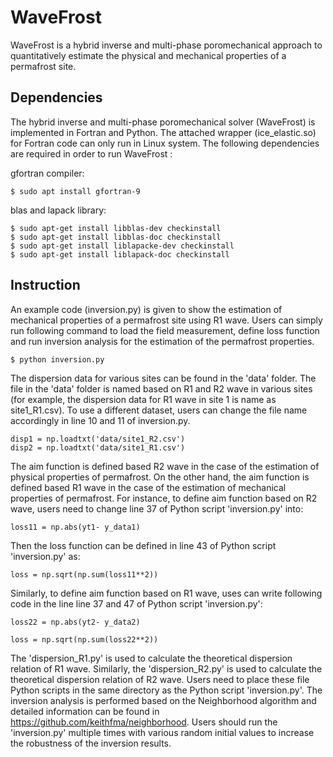 # WaveFrost
WaveFrost is a hybrid inverse and multi-phase poromechanical approach to quantitatively estimate the physical and mechanical properties of a permafrost site. 

 
## Dependencies 
The hybrid inverse and multi-phase poromechanical solver (WaveFrost) is implemented in Fortran and Python. The attached wrapper (ice_elastic.so) for Fortran code can only run in Linux system. The following dependencies are required in order to run WaveFrost : 

gfortran compiler:
```
$ sudo apt install gfortran-9
```

blas and lapack library: 

```
$ sudo apt-get install libblas-dev checkinstall 
$ sudo apt-get install libblas-doc checkinstall 
$ sudo apt-get install liblapacke-dev checkinstall 
$ sudo apt-get install liblapack-doc checkinstall
```

## Instruction
An example code (inversion.py) is given to show the estimation of mechanical properties of a permafrost site using R1 wave. Users can simply run following command to load the field measurement, define loss function and run inversion analysis for the estimation of the permafrost properties. 
```
$ python inversion.py
```

The dispersion data for various sites can be found in the 'data' folder. The file in the 'data' folder is named based on R1 and R2 wave in various sites (for example, the dispersion data for R1 wave in site 1 is name as site1_R1.csv). To use a different dataset, users can change the file name accordingly in line 10 and 11 of inversion.py. 

```
disp1 = np.loadtxt('data/site1_R2.csv')  
disp2 = np.loadtxt('data/site1_R1.csv')  
```

The aim function is defined based R2 wave in the case of the estimation of physical properties of permafrost. On the other hand, the aim function is defined based R1 wave in the case of the estimation of mechanical properties of permafrost. For instance, to define aim function based on R2 wave, users need to change line 37 of Python script 'inversion.py' into: 

```
loss11 = np.abs(yt1- y_data1)
```

Then the loss function can be defined in line 43 of Python script 'inversion.py' as: 

```
loss = np.sqrt(np.sum(loss11**2))
```

Similarly, to define aim function based on R1 wave, uses can write following code in the line line 37 and 47 of Python script 'inversion.py': 

```
loss22 = np.abs(yt2- y_data2)
```

```
loss = np.sqrt(np.sum(loss22**2))
```


The 'dispersion_R1.py' is used to calculate the theoretical dispersion relation of R1 wave. Similarly,  the 'dispersion_R2.py' is used to calculate the theoretical dispersion relation of R2 wave. Users need to place these file Python scripts in the same directory as the Python script 'inversion.py'. The inversion analysis is performed based on the Neighborhood algorithm and detailed information can be found in https://github.com/keithfma/neighborhood. Users should run the 'inversion.py' multiple times with various random initial values to increase the robustness of the inversion results. 
